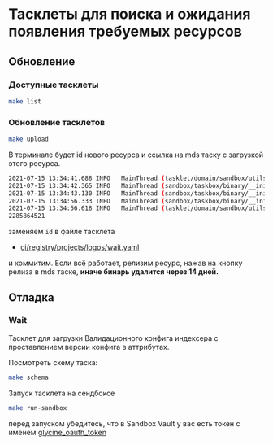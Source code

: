 # Тасклеты для поиска и ожидания появления требуемых ресурсов

## Обновление

### Доступные тасклеты

```sh
make list
```

### Обновление тасклетов

```sh
make upload
```

В терминале будет id нового ресурса и ссылка на mds таску с загрузкой этого ресурса.

```sh
2021-07-15 13:34:41.688 INFO   MainThread (tasklet/domain/sandbox/utils.py:24) Uploading tasks resource to Sandbox
2021-07-15 13:34:42.365 INFO   MainThread (sandbox/taskbox/binary/__init__.py:235) 1 file (86.07MiB) to upload
2021-07-15 13:34:43.130 INFO   MainThread (sandbox/taskbox/binary/__init__.py:248) Uploading task #1019372660 created: https://sandbox.yandex-team.ru/task/1019372660
2021-07-15 13:34:56.333 INFO   MainThread (sandbox/taskbox/binary/__init__.py:257) Resource is in READY state
2021-07-15 13:34:56.618 INFO   MainThread (tasklet/domain/sandbox/utils.py:53) Tasks resource has uploaded: https://sandbox.yandex-team.ru/resource/2285864521
2285864521
```

заменяем `id` в файле тасклета

- [ci/registry/projects/logos/wait.yaml](../../../../../../ci/registry/projects/logos/wait.yaml)

и коммитим. Если всё работает, релизим ресурс, нажав на кнопку релиза в mds таске, **иначе бинарь удалится через 14 дней.**

## Отладка

### Wait

Тасклет для загрузки Валидационного конфига индексера с проставлением версии конфига в аттрибутах.

Посмотреть схему таска:

```sh
make schema
```

Запуск тасклета на сендбоксе

```sh
make run-sandbox
```

перед запуском убедитесь, что в Sandbox Vault у вас есть токен c именем [glycine_oauth_token](https://docs.yandex-team.ru/ci/quick-start-guide#get-glycine-token)
